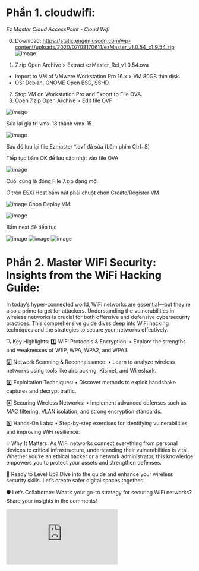 # Phần 1. cloudwifi:

 *Ez Master Cloud AccessPoint - Cloud Wifi*

0. Download: https://static.engeniuscdn.com/wp-content/uploads/2020/07/08170611/ezMaster_v1.0.54_c1.9.54.zip
![image](https://user-images.githubusercontent.com/106635733/211181737-5db4be63-2106-4565-8c0e-49144ac5ed91.png)

1. 7.zip Open Archive > Extract ezMaster_Rel_v1.0.54.ova 
- Import to VM of VMware Workstation Pro 16.x > VM 80GB thin disk.
- OS: Debian, GNOME Open BSD, SSHD.
2. Stop VM on Workstation Pro and Export to File OVA.
3. Open 7.zip Open Archive > Edit file OVF

![image](https://user-images.githubusercontent.com/106635733/211181099-aee10386-94d2-4567-9cca-ce39bf5eff0e.png)

Sửa lại giá trị  vmx-18  thành vmx-15

![image](https://user-images.githubusercontent.com/106635733/211181122-f61d0168-2da6-460e-8abd-b661fd3e8789.png)

Sau đó lưu lại file Ezmaster *.ovf đã sửa  (bấm phím Ctrl+S)

Tiếp tục bấm OK để lưu cập nhật vào file OVA

![image](https://user-images.githubusercontent.com/106635733/211181153-593f4ddc-e6ec-429c-87a7-0d8d2e8cedf3.png)

Cuối cùng là đóng File 7.zip đang mở.

Ở trên ESXi Host bấm nút phải chuột chọn Create/Register VM

![image](https://user-images.githubusercontent.com/106635733/211181228-b8b94d11-0a12-4b5d-845e-6f1d5ac40714.png)
Chọn Deploy VM:

![image](https://user-images.githubusercontent.com/106635733/211181252-158490c0-123f-42b3-8484-0db959e1296b.png)

Bấm next để tiếp tục

![image](https://user-images.githubusercontent.com/106635733/211181272-5d33202d-fcba-48c6-961e-b82d0b3bb0e1.png)
![image](https://user-images.githubusercontent.com/106635733/211181280-ed8c5494-47df-445f-b466-eae367d1b230.png)
![image](https://user-images.githubusercontent.com/106635733/211181288-41762312-4232-4e80-8246-01e85feb353b.png)


# Phần 2. Master WiFi Security: Insights from the WiFi Hacking Guide:

In today’s hyper-connected world, WiFi networks are essential—but they’re also a prime target for attackers. Understanding the vulnerabilities in wireless networks is crucial for both offensive and defensive cybersecurity practices. This comprehensive guide dives deep into WiFi hacking techniques and the strategies to secure your networks effectively.

🔍 Key Highlights:
1️⃣ WiFi Protocols & Encryption:
	•	Explore the strengths and weaknesses of WEP, WPA, WPA2, and WPA3.

2️⃣ Network Scanning & Reconnaissance:
	•	Learn to analyze wireless networks using tools like aircrack-ng, Kismet, and Wireshark.

3️⃣ Exploitation Techniques:
	•	Discover methods to exploit handshake captures and decrypt traffic.

4️⃣ Securing Wireless Networks:
	•	Implement advanced defenses such as MAC filtering, VLAN isolation, and strong encryption standards.

5️⃣ Hands-On Labs:
	•	Step-by-step exercises for identifying vulnerabilities and improving WiFi resilience.

💡 Why It Matters:
As WiFi networks connect everything from personal devices to critical infrastructure, understanding their vulnerabilities is vital. Whether you’re an ethical hacker or a network administrator, this knowledge empowers you to protect your assets and strengthen defenses.

🔗 Ready to Level Up?
Dive into the guide and enhance your wireless security skills. Let’s create safer digital spaces together.

🛡️ Let’s Collaborate:
What’s your go-to strategy for securing WiFi networks? Share your insights in the comments!

![ebook pdf file:](https://github.com/PhDLeToanThang/cloudwifi/blob/master/Complete%20Wi-Fi_Hacking%20Handbook_1737281226221.pdf)